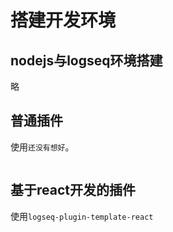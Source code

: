 # 搭建开发环境



## nodejs与logseq环境搭建

略



## 普通插件

使用`还没有想好`。

```shell

```



## 基于react开发的插件

使用`logseq-plugin-template-react`

```
```

